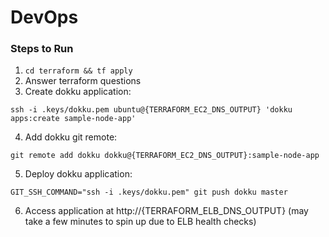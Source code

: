 # DevOps

### Steps to Run

1. `cd terraform && tf apply`
2. Answer terraform questions
3. Create dokku application:

  `ssh -i .keys/dokku.pem ubuntu@{TERRAFORM_EC2_DNS_OUTPUT} 'dokku apps:create sample-node-app'`

4. Add dokku git remote:

  `git remote add dokku dokku@{TERRAFORM_EC2_DNS_OUTPUT}:sample-node-app`

5. Deploy dokku application:

  `GIT_SSH_COMMAND="ssh -i .keys/dokku.pem" git push dokku master`

6. Access application at http://{TERRAFORM_ELB_DNS_OUTPUT} (may take a few minutes to spin up due to ELB health checks)
